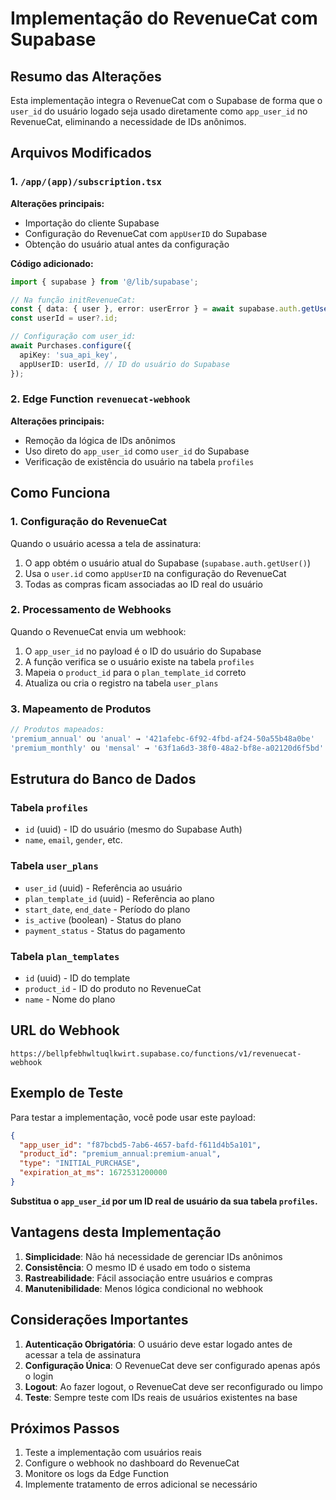 # Implementação do RevenueCat com Supabase

## Resumo das Alterações

Esta implementação integra o RevenueCat com o Supabase de forma que o `user_id` do usuário logado seja usado diretamente como `app_user_id` no RevenueCat, eliminando a necessidade de IDs anônimos.

## Arquivos Modificados

### 1. `/app/(app)/subscription.tsx`

**Alterações principais:**
- Importação do cliente Supabase
- Configuração do RevenueCat com `appUserID` do Supabase
- Obtenção do usuário atual antes da configuração

**Código adicionado:**
```typescript
import { supabase } from '@/lib/supabase';

// Na função initRevenueCat:
const { data: { user }, error: userError } = await supabase.auth.getUser();
const userId = user?.id;

// Configuração com user_id:
await Purchases.configure({
  apiKey: 'sua_api_key',
  appUserID: userId, // ID do usuário do Supabase
});
```

### 2. Edge Function `revenuecat-webhook`

**Alterações principais:**
- Remoção da lógica de IDs anônimos
- Uso direto do `app_user_id` como `user_id` do Supabase
- Verificação de existência do usuário na tabela `profiles`

## Como Funciona

### 1. Configuração do RevenueCat

Quando o usuário acessa a tela de assinatura:
1. O app obtém o usuário atual do Supabase (`supabase.auth.getUser()`)
2. Usa o `user.id` como `appUserID` na configuração do RevenueCat
3. Todas as compras ficam associadas ao ID real do usuário

### 2. Processamento de Webhooks

Quando o RevenueCat envia um webhook:
1. O `app_user_id` no payload é o ID do usuário do Supabase
2. A função verifica se o usuário existe na tabela `profiles`
3. Mapeia o `product_id` para o `plan_template_id` correto
4. Atualiza ou cria o registro na tabela `user_plans`

### 3. Mapeamento de Produtos

```typescript
// Produtos mapeados:
'premium_annual' ou 'anual' → '421afebc-6f92-4fbd-af24-50a55b48a0be'
'premium_monthly' ou 'mensal' → '63f1a6d3-38f0-48a2-bf8e-a02120d6f5bd'
```

## Estrutura do Banco de Dados

### Tabela `profiles`
- `id` (uuid) - ID do usuário (mesmo do Supabase Auth)
- `name`, `email`, `gender`, etc.

### Tabela `user_plans`
- `user_id` (uuid) - Referência ao usuário
- `plan_template_id` (uuid) - Referência ao plano
- `start_date`, `end_date` - Período do plano
- `is_active` (boolean) - Status do plano
- `payment_status` - Status do pagamento

### Tabela `plan_templates`
- `id` (uuid) - ID do template
- `product_id` - ID do produto no RevenueCat
- `name` - Nome do plano

## URL do Webhook

```
https://bellpfebhwltuqlkwirt.supabase.co/functions/v1/revenuecat-webhook
```

## Exemplo de Teste

Para testar a implementação, você pode usar este payload:

```json
{
  "app_user_id": "f87bcbd5-7ab6-4657-bafd-f611d4b5a101",
  "product_id": "premium_annual:premium-anual",
  "type": "INITIAL_PURCHASE",
  "expiration_at_ms": 1672531200000
}
```

**Substitua o `app_user_id` por um ID real de usuário da sua tabela `profiles`.**

## Vantagens desta Implementação

1. **Simplicidade**: Não há necessidade de gerenciar IDs anônimos
2. **Consistência**: O mesmo ID é usado em todo o sistema
3. **Rastreabilidade**: Fácil associação entre usuários e compras
4. **Manutenibilidade**: Menos lógica condicional no webhook

## Considerações Importantes

1. **Autenticação Obrigatória**: O usuário deve estar logado antes de acessar a tela de assinatura
2. **Configuração Única**: O RevenueCat deve ser configurado apenas após o login
3. **Logout**: Ao fazer logout, o RevenueCat deve ser reconfigurado ou limpo
4. **Teste**: Sempre teste com IDs reais de usuários existentes na base

## Próximos Passos

1. Teste a implementação com usuários reais
2. Configure o webhook no dashboard do RevenueCat
3. Monitore os logs da Edge Function
4. Implemente tratamento de erros adicional se necessário